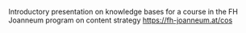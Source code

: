 Introductory presentation on knowledge bases for a course in the FH Joanneum program on content strategy <https://fh-joanneum.at/cos>
